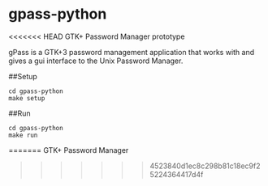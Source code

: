 # gpass-python
<<<<<<< HEAD
GTK+ Password Manager prototype

gPass is a GTK+3 password management application that works with and gives a gui interface to the Unix Password Manager.

##Setup
```
cd gpass-python
make setup

```
##Run
```
cd gpass-python
make run
```
=======
GTK+ Password Manager
>>>>>>> 4523840d1ec8c298b81c18ec9f25224364417d4f
